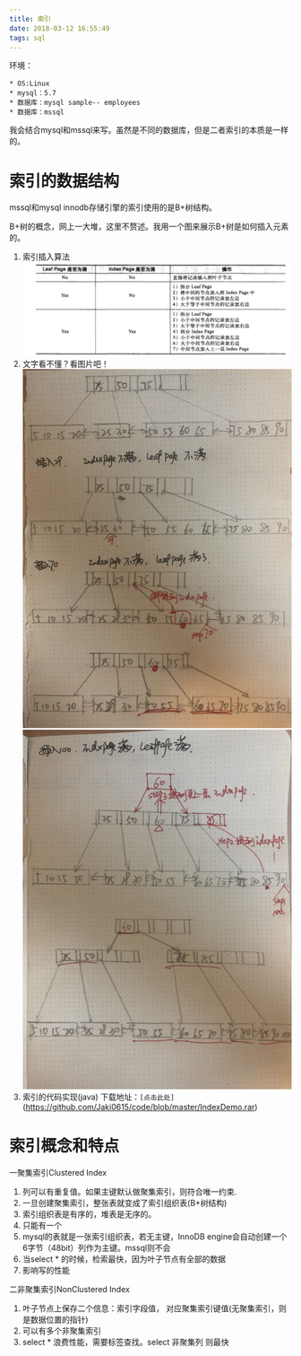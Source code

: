 ```yaml
---
title: 索引
date: 2018-03-12 16:55:49
tags: sql
---
```

环境：
```
* OS:Linux   
* mysql：5.7
* 数据库：mysql sample-- employees 
* 数据库：mssql 
```
我会结合mysql和mssql来写。虽然是不同的数据库，但是二者索引的本质是一样的。

# 索引的数据结构
mssql和mysql innodb存储引擎的索引使用的是B+树结构。

B+树的概念，网上一大堆，这里不赘述。我用一个图来展示B+树是如何插入元素的。
1. 索引插入算法
![image](https://raw.githubusercontent.com/Jaki0615/PIC/master/sql9.png)
2. 文字看不懂？看图片吧！
![image](https://raw.githubusercontent.com/Jaki0615/PIC/master/sql10.jpg)
![image](https://raw.githubusercontent.com/Jaki0615/PIC/master/sql11.jpg)
3. 索引的代码实现(java)
下载地址：`[点击此处]`(https://github.com/Jaki0615/code/blob/master/IndexDemo.rar)

# 索引概念和特点
一聚集索引Clustered Index
1. 列可以有重复值。如果主键默认做聚集索引，则符合唯一约束.
2. 一旦创建聚集索引，整张表就变成了索引组织表(B+树结构)
3. 索引组织表是有序的，堆表是无序的。
4. 只能有一个
5. mysql的表就是一张索引组织表，若无主键，InnoDB engine会自动创建一个6字节（48bit）列作为主键。mssql则不会
6. 当select * 的时候，检索最快，因为叶子节点有全部的数据
7. 影响写的性能

二非聚集索引NonClustered Index
1. 叶子节点上保存二个信息：索引字段值， 对应聚集索引键值(无聚集索引，则是数据位置的指针) 
2. 可以有多个非聚集索引
3. select * 浪费性能，需要标签查找。select 非聚集列 则最快

